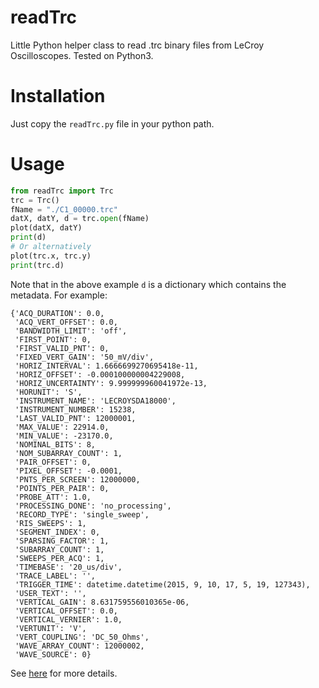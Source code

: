 # readTrc
Little Python helper class to read .trc binary files from LeCroy Oscilloscopes.
Tested on Python3.

# Installation
Just copy the `readTrc.py` file in your python path.

# Usage
```python
from readTrc import Trc
trc = Trc()
fName = "./C1_00000.trc"
datX, datY, d = trc.open(fName)
plot(datX, datY)
print(d)
# Or alternatively
plot(trc.x, trc.y)
print(trc.d)
```

Note that in the above example `d` is a dictionary which contains the metadata.
For example:
```
{'ACQ_DURATION': 0.0,
 'ACQ_VERT_OFFSET': 0.0,
 'BANDWIDTH_LIMIT': 'off',
 'FIRST_POINT': 0,
 'FIRST_VALID_PNT': 0,
 'FIXED_VERT_GAIN': '50_mV/div',
 'HORIZ_INTERVAL': 1.6666699270695418e-11,
 'HORIZ_OFFSET': -0.000100000004229008,
 'HORIZ_UNCERTAINTY': 9.999999960041972e-13,
 'HORUNIT': 'S',
 'INSTRUMENT_NAME': 'LECROYSDA18000',
 'INSTRUMENT_NUMBER': 15238,
 'LAST_VALID_PNT': 12000001,
 'MAX_VALUE': 22914.0,
 'MIN_VALUE': -23170.0,
 'NOMINAL_BITS': 8,
 'NOM_SUBARRAY_COUNT': 1,
 'PAIR_OFFSET': 0,
 'PIXEL_OFFSET': -0.0001,
 'PNTS_PER_SCREEN': 12000000,
 'POINTS_PER_PAIR': 0,
 'PROBE_ATT': 1.0,
 'PROCESSING_DONE': 'no_processing',
 'RECORD_TYPE': 'single_sweep',
 'RIS_SWEEPS': 1,
 'SEGMENT_INDEX': 0,
 'SPARSING_FACTOR': 1,
 'SUBARRAY_COUNT': 1,
 'SWEEPS_PER_ACQ': 1,
 'TIMEBASE': '20_us/div',
 'TRACE_LABEL': '',
 'TRIGGER_TIME': datetime.datetime(2015, 9, 10, 17, 5, 19, 127343),
 'USER_TEXT': '',
 'VERTICAL_GAIN': 8.631759556010365e-06,
 'VERTICAL_OFFSET': 0.0,
 'VERTICAL_VERNIER': 1.0,
 'VERTUNIT': 'V',
 'VERT_COUPLING': 'DC_50_Ohms',
 'WAVE_ARRAY_COUNT': 12000002,
 'WAVE_SOURCE': 0}
```

See [here](http://forums.ni.com/attachments/ni/60/4652/2/LeCroyWaveformTemplate_2_3.pdf) for more details.
